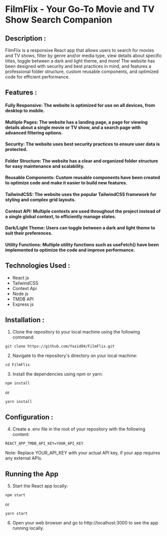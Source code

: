 # FilmFlix - Your Go-To Movie and TV Show Search Companion

## Description : 
FilmFlix is a responsive React app that allows users to search for movies and TV shows, filter by genre and/or media type, view details about specific titles, toggle between a dark and light theme, and more! The website has been designed with security and best practices in mind, and features a professional folder structure, custom reusable components, and optimized code for efficient performance.    
   
   
   
  ## Features : 
  #### Fully Responsive: The website is optimized for use on all devices, from desktop to mobile.
  ####  Multiple Pages: The website has a landing page, a page for viewing details about a single movie or TV show, and a search page with advanced filtering options.   
  ####  Security: The website uses best security practices to ensure user data is protected.  
  ####  Folder Structure: The website has a clear and organized folder structure for easy maintenance and scalability.  
  ####  Reusable Components: Custom reusable components have been created to optimize code and make it easier to build new features.  
  #### TailwindCSS: The website uses the popular TailwindCSS framework for styling and complex grid layouts.  
  ####  Context API: Multiple contexts are used throughout the project instead of a single global context, to efficiently manage states.  
  ####  Dark/Light Theme: Users can toggle between a dark and light theme to suit their preferences.  
  ####  Utility Functions: Multiple utility functions such as useFetch() have been implemented to optimize the code and improve performance.  
   
   
   
  ## Technologies Used :
  * React js
  * TailwindCSS
  * Context Api
  * Node js
  * TMDB API
  * Express js


  ## Installation :
  1. Clone the repository to your local machine using the following command:  
  ```  
  git clone https://github.com/Yazid04/FilmFlix.git
  ```  
  2. Navigate to the repository's directory on your local machine:
  ```  
  cd FilmFlix    
  ```  
  3. Install the dependencies using npm or yarn:   
  ```  
  npm install  
  ```  
   or  
   ```  
   yarn install  
   ```  

  ## Configuration :
4. Create a .env file in the root of your repository with the following content:
  ```
  REACT_APP_TMDB_API_KEY=YOUR_API_KEY
  ```
  Note: Replace YOUR_API_KEY with your actual API key, if your app requires any external APIs.
  
  ## Running the App
  5. Start the React app locally:
  ```
  npm start
  ```
  or 
  ```
  yarn start
  ```
  6. Open your web browser and go to http://localhost:3000 to see the app running locally.
